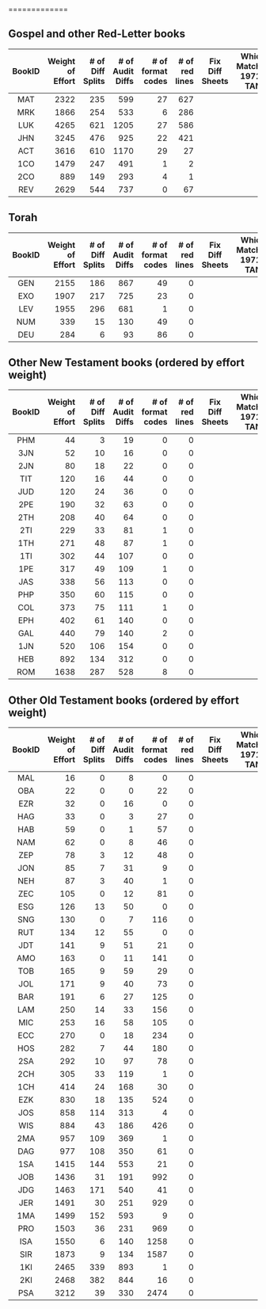 =============
## Gospel and other Red-Letter books
| BookID | Weight<br>of<br>Effort | # of<br>Diff<br>Splits<br> | # of<br>Audit<br>Diffs<br> | # of<br>format<br>codes | # of<br>red<br>lines | Fix<br>Diff<br>Sheets | Which<br>Matches<br>1971-TAN | Apply<br>format<br>Codes | Apply<br>Red<br>Codes | 
| :---: |  ---: |  ---: |  ---: |  ---: |  ---: | :---: | :---: | :---: | :---: | 
| MAT | 2322 | 235 | 599 | 27 | 627 |  |  | DONE | WIP |
| MRK | 1866 | 254 | 533 | 6 | 286 |  |  | WIP | WIP |
| LUK | 4265 | 621 | 1205 | 27 | 586 |  |  |  |  |
| JHN | 3245 | 476 | 925 | 22 | 421 |  |  |  |  |
| ACT | 3616 | 610 | 1170 | 29 | 27 |  |  |  |  |
| 1CO | 1479 | 247 | 491 | 1 | 2 |  |  |  |  |
| 2CO | 889 | 149 | 293 | 4 | 1 |  |  |  |  |
| REV | 2629 | 544 | 737 | 0 | 67 |  |  |  |  |

## Torah
| BookID | Weight<br>of<br>Effort | # of<br>Diff<br>Splits<br> | # of<br>Audit<br>Diffs<br> | # of<br>format<br>codes | # of<br>red<br>lines | Fix<br>Diff<br>Sheets | Which<br>Matches<br>1971-TAN | Apply<br>format<br>Codes | Apply<br>Red<br>Codes | 
| :---: |  ---: |  ---: |  ---: |  ---: |  ---: | :---: | :---: | :---: | :---: | 
| GEN | 2155 | 186 | 867 | 49 | 0 |  |  |  |  |
| EXO | 1907 | 217 | 725 | 23 | 0 |  |  |  |  |
| LEV | 1955 | 296 | 681 | 1 | 0 |  |  |  |  |
| NUM | 339 | 15 | 130 | 49 | 0 |  |  |  |  |
| DEU | 284 | 6 | 93 | 86 | 0 |  |  |  |  |

## Other New Testament books (ordered by effort weight)
| BookID | Weight<br>of<br>Effort | # of<br>Diff<br>Splits<br> | # of<br>Audit<br>Diffs<br> | # of<br>format<br>codes | # of<br>red<br>lines | Fix<br>Diff<br>Sheets | Which<br>Matches<br>1971-TAN | Apply<br>format<br>Codes | Apply<br>Red<br>Codes | 
| :---: |  ---: |  ---: |  ---: |  ---: |  ---: | :---: | :---: | :---: | :---: | 
| PHM | 44 | 3 | 19 | 0 | 0 |  |  |  |  |
| 3JN | 52 | 10 | 16 | 0 | 0 |  |  |  |  |
| 2JN | 80 | 18 | 22 | 0 | 0 |  |  |  |  |
| TIT | 120 | 16 | 44 | 0 | 0 |  |  |  |  |
| JUD | 120 | 24 | 36 | 0 | 0 |  |  |  |  |
| 2PE | 190 | 32 | 63 | 0 | 0 |  |  |  |  |
| 2TH | 208 | 40 | 64 | 0 | 0 |  |  |  |  |
| 2TI | 229 | 33 | 81 | 1 | 0 |  |  |  |  |
| 1TH | 271 | 48 | 87 | 1 | 0 |  |  |  |  |
| 1TI | 302 | 44 | 107 | 0 | 0 |  |  |  |  |
| 1PE | 317 | 49 | 109 | 1 | 0 |  |  |  |  |
| JAS | 338 | 56 | 113 | 0 | 0 |  |  |  |  |
| PHP | 350 | 60 | 115 | 0 | 0 |  |  |  |  |
| COL | 373 | 75 | 111 | 1 | 0 |  |  |  |  |
| EPH | 402 | 61 | 140 | 0 | 0 |  |  |  |  |
| GAL | 440 | 79 | 140 | 2 | 0 |  |  |  |  |
| 1JN | 520 | 106 | 154 | 0 | 0 |  |  |  |  |
| HEB | 892 | 134 | 312 | 0 | 0 |  |  |  |  |
| ROM | 1638 | 287 | 528 | 8 | 0 |  |  |  |  |

## Other Old Testament books (ordered by effort weight)
| BookID | Weight<br>of<br>Effort | # of<br>Diff<br>Splits<br> | # of<br>Audit<br>Diffs<br> | # of<br>format<br>codes | # of<br>red<br>lines | Fix<br>Diff<br>Sheets | Which<br>Matches<br>1971-TAN | Apply<br>format<br>Codes | Apply<br>Red<br>Codes | 
| :---: |  ---: |  ---: |  ---: |  ---: |  ---: | :---: | :---: | :---: | :---: | 
| MAL | 16 | 0 | 8 | 0 | 0 |  |  |  |  |
| OBA | 22 | 0 | 0 | 22 | 0 |  |  |  |  |
| EZR | 32 | 0 | 16 | 0 | 0 |  |  |  |  |
| HAG | 33 | 0 | 3 | 27 | 0 |  |  |  |  |
| HAB | 59 | 0 | 1 | 57 | 0 |  |  |  |  |
| NAM | 62 | 0 | 8 | 46 | 0 |  |  |  |  |
| ZEP | 78 | 3 | 12 | 48 | 0 |  |  |  |  |
| JON | 85 | 7 | 31 | 9 | 0 |  |  |  |  |
| NEH | 87 | 3 | 40 | 1 | 0 |  |  |  |  |
| ZEC | 105 | 0 | 12 | 81 | 0 |  |  |  |  |
| ESG | 126 | 13 | 50 | 0 | 0 |  |  |  |  |
| SNG | 130 | 0 | 7 | 116 | 0 |  |  |  |  |
| RUT | 134 | 12 | 55 | 0 | 0 |  |  |  |  |
| JDT | 141 | 9 | 51 | 21 | 0 |  |  |  |  |
| AMO | 163 | 0 | 11 | 141 | 0 |  |  |  |  |
| TOB | 165 | 9 | 59 | 29 | 0 |  |  |  |  |
| JOL | 171 | 9 | 40 | 73 | 0 |  |  |  |  |
| BAR | 191 | 6 | 27 | 125 | 0 |  |  |  |  |
| LAM | 250 | 14 | 33 | 156 | 0 |  |  |  |  |
| MIC | 253 | 16 | 58 | 105 | 0 |  |  |  |  |
| ECC | 270 | 0 | 18 | 234 | 0 |  |  |  |  |
| HOS | 282 | 7 | 44 | 180 | 0 |  |  |  |  |
| 2SA | 292 | 10 | 97 | 78 | 0 |  |  |  |  |
| 2CH | 305 | 33 | 119 | 1 | 0 |  |  |  |  |
| 1CH | 414 | 24 | 168 | 30 | 0 |  |  |  |  |
| EZK | 830 | 18 | 135 | 524 | 0 |  |  |  |  |
| JOS | 858 | 114 | 313 | 4 | 0 |  |  |  |  |
| WIS | 884 | 43 | 186 | 426 | 0 |  |  |  |  |
| 2MA | 957 | 109 | 369 | 1 | 0 |  |  |  |  |
| DAG | 977 | 108 | 350 | 61 | 0 |  |  |  |  |
| 1SA | 1415 | 144 | 553 | 21 | 0 |  |  |  |  |
| JOB | 1436 | 31 | 191 | 992 | 0 |  |  |  |  |
| JDG | 1463 | 171 | 540 | 41 | 0 |  |  |  |  |
| JER | 1491 | 30 | 251 | 929 | 0 |  |  |  |  |
| 1MA | 1499 | 152 | 593 | 9 | 0 |  |  |  |  |
| PRO | 1503 | 36 | 231 | 969 | 0 |  |  |  |  |
| ISA | 1550 | 6 | 140 | 1258 | 0 |  |  |  |  |
| SIR | 1873 | 9 | 134 | 1587 | 0 |  |  |  |  |
| 1KI | 2465 | 339 | 893 | 1 | 0 |  |  |  |  |
| 2KI | 2468 | 382 | 844 | 16 | 0 |  |  |  |  |
| PSA | 3212 | 39 | 330 | 2474 | 0 |  |  |  |  |


